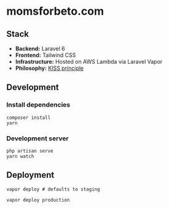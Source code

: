 # momsforbeto.com

## Stack

* **Backend:** Laravel 6
* **Frontend:** Tailwind CSS
* **Infrastructure:** Hosted on AWS Lambda via Laravel Vapor
* **Philosophy:** [KISS principle](https://en.wikipedia.org/wiki/KISS_principle)

## Development

### Install dependencies
```
composer install
yarn
```

### Development server
```
php artisan serve
yarn watch
```

## Deployment

```
vapor deploy # defaults to staging

vapor deploy production
```
